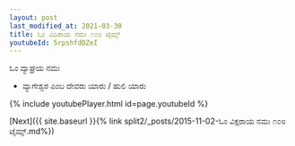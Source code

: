 ```yaml
---
layout: post
last_modified_at: 2021-03-30
title: ಓಂ ವಿದಿಶಾಯ ನಮಃ ೧೦೮ ಟೈಮ್ಸ್
youtubeId: 5rpshfdDZeI
---
```

 
 
 ಓಂ ವ್ಯಾಘ್ರಯ ನಮಃ  
 
 -  ವ್ಯಾಗೇಶ್ವರ ಎಂಬ ದೇವರು ಯಾರು / ಹುಲಿ ಯಾರು 
 
  
 
  
 
 
 
 
 
 


{% include youtubePlayer.html id=page.youtubeId %}
 
[Next]({{ site.baseurl }}{% link  split2/_posts/2015-11-02-ಓಂ ವಿಕ್ಷರಾಯ ನಮಃ  ೧೦೮ ಟೈಮ್ಸ್.md%})
 
